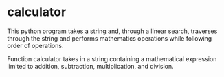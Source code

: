 # calculator
This python program takes a string and, through a linear search, traverses through the string and performs mathematics operations while following order of operations.

Function calculator takes in a string containing a mathematical expression limited to addition, subtraction, multiplication, and division.

